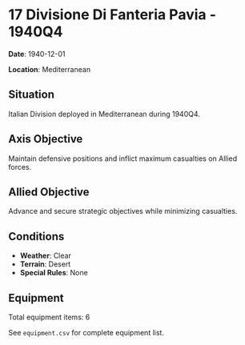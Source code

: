 # 17 Divisione Di Fanteria Pavia - 1940Q4

**Date**: 1940-12-01

**Location**: Mediterranean

## Situation

Italian Division deployed in Mediterranean during 1940Q4.

## Axis Objective

Maintain defensive positions and inflict maximum casualties on Allied forces.

## Allied Objective

Advance and secure strategic objectives while minimizing casualties.

## Conditions

- **Weather**: Clear
- **Terrain**: Desert
- **Special Rules**: None

## Equipment

Total equipment items: 6

See `equipment.csv` for complete equipment list.
